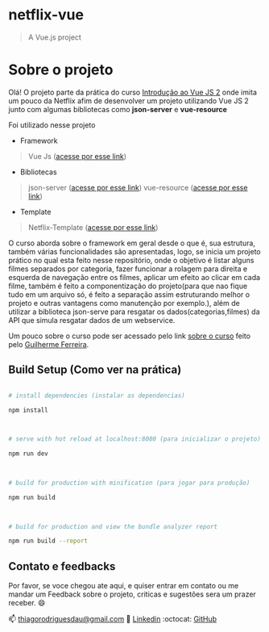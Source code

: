 # netflix-vue

  

> A Vue.js project


# Sobre o projeto

Olá! O projeto parte da prática do curso [Introdução ao Vue JS 2](https://www.udemy.com/course/introducao-ao-vue-js-2/) onde imita um pouco da Netflix afim de desenvolver um projeto utilizando Vue JS 2 junto com algumas bibliotecas como **json-server** e **vue-resource**

Foi utilizado nesse projeto
- Framework
> Vue Js ([acesse por esse link](https://vuejs.org/))
- Bibliotecas
> json-server ([acesse por esse link](https://github.com/typicode/json-server))
> vue-resource ([acesse por esse link](https://github.com/pagekit/vue-resource))
- Template
> Netflix-Template ([acesse por esse link](https://github.com/guiferreira/Netflix-Template))

O curso aborda sobre o framework em geral desde o que é, sua estrutura, também várias funcionalidades são apresentadas, logo, se inicia um projeto prático no qual esta feito nesse repositório, onde o objetivo é listar alguns filmes separados por categoria, fazer funcionar a rolagem para direita e esquerda de navegação entre os filmes, aplicar um efeito ao clicar em cada filme, também é feito a componentização do projeto(para que nao fique tudo em um arquivo só, é feito a separação assim estruturando melhor o projeto e outras vantagens como manutenção por exemplo.), além de utilizar a biblioteca json-serve para resgatar os dados(categorias,filmes) da API que simula resgatar dados de um webservice.

Um pouco sobre o curso pode ser acessado pelo link [sobre o curso](https://www.youtube.com/watch?v=qBNOBIU5j0o&feature=youtu.be) feito pelo [Guilherme Ferreira](https://github.com/guiferreira).



## Build Setup (Como ver na prática)

  

``` bash

# install dependencies (instalar as dependencias)

npm install

  

# serve with hot reload at localhost:8080 (para inicializar o projeto)

npm run dev

  

# build for production with minification (para jogar para produção)

npm run build

  

# build for production and view the bundle analyzer report

npm run build --report

```

## Contato e feedbacks

Por favor, se voce chegou ate aqui, e quiser entrar em contato ou me mandar um Feedback sobre o projeto, criticas e sugestões sera um prazer receber. :smile:

:mailbox: thiagorodriguesdau@gmail.com
:scroll: [Linkedin](https://www.linkedin.com/in/thiagorodriguesdau/)
:octocat: [GitHub](https://github.com/thiagodau)
